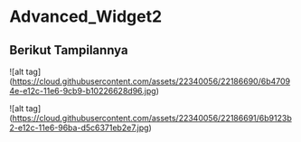 # Advanced_Widget2

## Berikut Tampilannya
![alt tag] (https://cloud.githubusercontent.com/assets/22340056/22186690/6b47094e-e12c-11e6-9cb9-b10226628d96.jpg)

![alt tag] (https://cloud.githubusercontent.com/assets/22340056/22186691/6b9123b2-e12c-11e6-96ba-d5c6371eb2e7.jpg)
